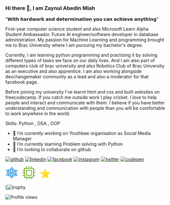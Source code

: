 

### Hi there 👋, I am Zaynul Abedin Miah


"𝗪𝗶𝘁𝗵 𝗵𝗮𝗿𝗱𝘄𝗼𝗿𝗸 𝗮𝗻𝗱 𝗱𝗲𝘁𝗲𝗿𝗺𝗶𝗻𝗮𝘁𝗶𝗼𝗻 𝘆𝗼𝘂 𝗰𝗮𝗻 𝗮𝗰𝗵𝗶𝗲𝘃𝗲 𝗮𝗻𝘆𝘁𝗵𝗶𝗻𝗴"

First-year computer science student and also Microsoft Learn Alpha Student Ambassador. Future AI engineer/software developer in database administration. My passion for Machine Learning and programming brought me to Brac University where I am pursuing my bachelor's degree.

Currently, I am learning python programming and practising it by solving different types of tasks we face on our daily lives. And I am also part of computers club of brac university  and also Robotics Club of Brac University as an executive and also apprentice. I am also working alongside devchangemaker community as a lead and also a moderator for that facebook page. 

Before joining my university  I've learnt html and css and built websites on freecodecamp. If you catch me outside work I play cricket. I love to help people and interact and communicate with them. I believe if you have better understanding and communication with people than you will be comfortable to work anywhere in the world.

Skills: Python , DSA , OOP

- 🔭 I’m currently working on Youthbee organisation as Social Media Manager 
- 🌱 I’m currently learning Problem solving with Python 
- 👯 I’m looking to collaborate on github 


[<img src='https://cdn.jsdelivr.net/npm/simple-icons@3.0.1/icons/github.svg' alt='github' height='40'>](https://github.com/https://github.com/azaynul10)  [<img src='https://cdn.jsdelivr.net/npm/simple-icons@3.0.1/icons/linkedin.svg' alt='linkedin' height='40'>](https://www.linkedin.com/in/https://www.linkedin.com/in/zaynul-abedin-miah//)  [<img src='https://cdn.jsdelivr.net/npm/simple-icons@3.0.1/icons/facebook.svg' alt='facebook' height='40'>](https://www.facebook.com/https://www.facebook.com/zaynulabedin11/)  [<img src='https://cdn.jsdelivr.net/npm/simple-icons@3.0.1/icons/instagram.svg' alt='instagram' height='40'>](https://www.instagram.com/https://www.instagram.com/__zayn_abedin_miah//)  [<img src='https://cdn.jsdelivr.net/npm/simple-icons@3.0.1/icons/twitter.svg' alt='twitter' height='40'>](https://twitter.com/https://twitter.com/azaynul123)  [<img src='https://cdn.jsdelivr.net/npm/simple-icons@3.0.1/icons/codepen.svg' alt='codepen' height='40'>](https://codepen.io/https://codepen.io/azaynul123)  

<a href='https://archiveprogram.github.com/'><img src='https://raw.githubusercontent.com/acervenky/animated-github-badges/master/assets/acbadge.gif' width='40' height='40'></a> <a href='https://docs.github.com/en/developers'><img src='https://raw.githubusercontent.com/acervenky/animated-github-badges/master/assets/devbadge.gif' width='40' height='40'></a> <a href='https://stars.github.com/'><img src='https://raw.githubusercontent.com/acervenky/animated-github-badges/master/assets/starbadge.gif' width='35' height='35'></a> 

[![trophy](https://github-profile-trophy.vercel.app/?username=[![trophy](https://github-profile-trophy.vercel.app/?username=ryo-ma)](https://github.com/ryo-ma/github-profile-trophy))

![Profile views](https://gpvc.arturio.dev/https://github.com/azaynul10)  
